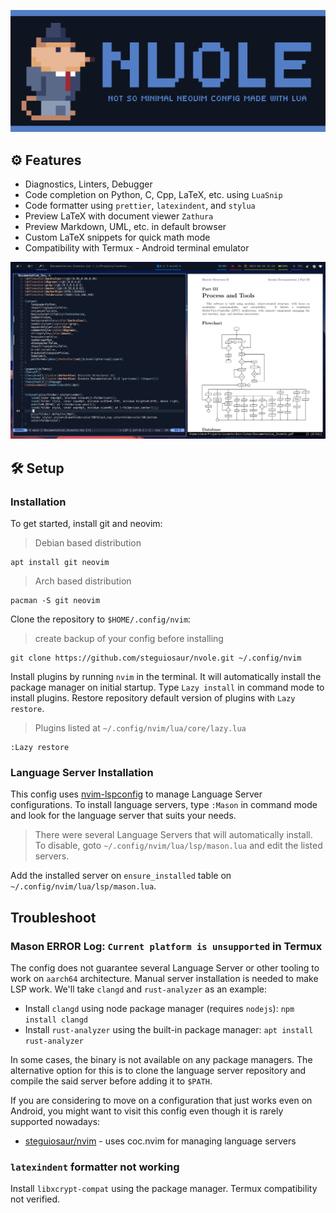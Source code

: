 ![Nvole Vole in suit](./Vole.png)

## :gear: Features

- Diagnostics, Linters, Debugger
- Code completion on Python, C, Cpp, LaTeX, etc. using `LuaSnip`
- Code formatter using `prettier`, `latexindent`, and `stylua`
- Preview LaTeX with document viewer `Zathura`
- Preview Markdown, UML, etc. in default browser
- Custom LaTeX snippets for quick math mode
- Compatibility with Termux - Android terminal emulator

![Neovim with LaTeX](./nvim_latex.png)

## :hammer_and_wrench: Setup

### Installation

To get started, install git and neovim:

> Debian based distribution

```shell
apt install git neovim
```

> Arch based distribution

```shell
pacman -S git neovim
```

Clone the repository to `$HOME/.config/nvim`:
> create backup of your config before installing

```console
git clone https://github.com/steguiosaur/nvole.git ~/.config/nvim
```

Install plugins by running `nvim` in the terminal. It will automatically install
the package manager on initial startup. Type `Lazy install` in command mode to
install plugins. Restore repository default version of plugins with `Lazy restore`.
> Plugins listed at `~/.config/nvim/lua/core/lazy.lua`

```shell
:Lazy restore
```

### Language Server Installation

This config uses [nvim-lspconfig](https://github.com/neovim/nvim-lspconfig) to manage
Language Server configurations. To install language servers, type `:Mason` in command
mode and look for the language server that suits your needs.

> There were several Language Servers that will automatically install.
To disable, goto `~/.config/nvim/lua/lsp/mason.lua` and edit the listed servers.

Add the installed server on `ensure_installed` table on `~/.config/nvim/lua/lsp/mason.lua`.

## Troubleshoot

### Mason ERROR Log: `Current platform is unsupported` in Termux

The config does not guarantee several Language Server or other tooling to work on
`aarch64` architecture. Manual server installation is needed to make LSP work.
We'll take `clangd` and `rust-analyzer` as an example:

- Install `clangd` using node package manager (requires `nodejs`): `npm install clangd`
- Install `rust-analyzer` using the built-in package manager: `apt install rust-analyzer`

In some cases, the binary is not available on any package managers. The alternative
option for this is to clone the language server repository and compile the said
server before adding it to `$PATH`.

If you are considering to move on a configuration that just works even on Android,
you might want to visit this config even though it is rarely supported nowadays:

- [steguiosaur/nvim](https://github.com/steguiosaur/nvim) - uses coc.nvim for
managing language servers

### `latexindent` formatter not working

Install `libxcrypt-compat` using the package manager. Termux compatibility not verified.
